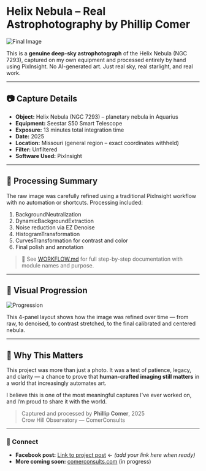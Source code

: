 # Helix Nebula – Real Astrophotography by Phillip Comer

![Final Image](helix_final.jpg)

This is a **genuine deep-sky astrophotograph** of the Helix Nebula (NGC 7293), captured on my own equipment and processed entirely by hand using PixInsight. No AI-generated art. Just real sky, real starlight, and real work.

---

## 📷 Capture Details

- **Object:** Helix Nebula (NGC 7293) – planetary nebula in Aquarius
- **Equipment:** Seestar S50 Smart Telescope
- **Exposure:** 13 minutes total integration time
- **Date:** 2025
- **Location:** Missouri (general region – exact coordinates withheld)
- **Filter:** Unfiltered
- **Software Used:** PixInsight

---

## 🧪 Processing Summary

The raw image was carefully refined using a traditional PixInsight workflow with no automation or shortcuts. Processing included:

1. BackgroundNeutralization
2. DynamicBackgroundExtraction
3. Noise reduction via EZ Denoise
4. HistogramTransformation
5. CurvesTransformation for contrast and color
6. Final polish and annotation

> 🔗 See [WORKFLOW.md](WORKFLOW.md) for full step-by-step documentation with module names and purpose.

---

## 🧩 Visual Progression

![Progression](helix_progression.png)

This 4-panel layout shows how the image was refined over time — from raw, to denoised, to contrast stretched, to the final calibrated and centered nebula.

---

## 🧠 Why This Matters

This project was more than just a photo. It was a test of patience, legacy, and clarity — a chance to prove that **human-crafted imaging still matters** in a world that increasingly automates art.

I believe this is one of the most meaningful captures I've ever worked on, and I’m proud to share it with the world.

> Captured and processed by **Phillip Comer**, 2025  
> Crow Hill Observatory — ComerConsults

---

### 🔗 Connect
- **Facebook post:** [Link to project post](#) ← *(add your link here when ready)*
- **More coming soon:** [comerconsults.com](https://comerconsults.com) (in progress)
